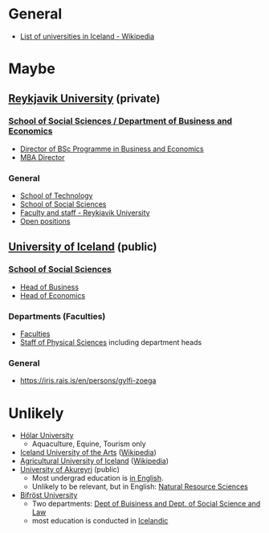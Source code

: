 # General
- [List of universities in Iceland - Wikipedia](https://en.wikipedia.org/wiki/List_of_universities_in_Iceland)

# Maybe

## [Reykjavik University](https://en.ru.is/) (private)
### [School of Social Sciences / Department of Business and Economics](https://en.ru.is/sss/db/)
- [Director of BSc Programme in Business and Economics](https://myschool.ru.is/myschool2/public/default.aspx?Page=Emp&Dept=2&Alph=&Pos=&View=1&Lang=1&ID=bryndisasb)
- [MBA Director](https://myschool.ru.is/myschool2/public/default.aspx?Page=Emp&Dept=2&Alph=&Pos=&View=1&Lang=1&ID=aldisg)

### General
- [School of Technology](https://en.ru.is/st/)
- [School of Social Sciences](https://en.ru.is/sss/)
- [Faculty and staff - Reykjavik University](https://en.ru.is/the-university/faculty-and-staff/)
- [Open positions](https://jobs.50skills.com/ru/en)

## [University of Iceland](https://english.hi.is/) (public)
### [School of Social Sciences](https://english.hi.is/school_of_social_sciences)
- [Head of Business](https://english.hi.is/school_of_social_sciences_faculty_of_business_administration/administration_and_staff)
- [Head of Economics](https://english.hi.is/school_of_social_sciences/faculty_of_economics/staff)

### Departments (Faculties)
- [Faculties](https://english.hi.is/university/faculties_from_a_z)
- [Staff of Physical Sciences](https://english.hi.is/school_of_engineering_and_natural_sciences_faculty_of_physical_sciences/administration_and_staff_at) including department heads

### General
- https://iris.rais.is/en/persons/gylfi-zoega

# Unlikely
- [Hólar University](https://www.holar.is/en)
  - Aquaculture, Equine, Tourism only
- [Iceland University of the Arts](https://www.lhi.is/) ([Wikipedia](https://en.wikipedia.org/wiki/Iceland_University_of_the_Arts))
- [Agricultural University of Iceland](https://www.lbhi.is/) ([Wikipedia](https://en.wikipedia.org/wiki/Agricultural_University_of_Iceland))
- [University of Akureyri](https://www.unak.is/english) (public)
  - Most undergrad education is [in English](https://www.unak.is/english/study/education/degree-seeking-students).
  - Unlikely to be relevant, but in English: [Natural Resource Sciences](https://www.unak.is/english/study/education/degree-seeking-students/natural-resource-sciences)
- [Bifröst University](https://www.bifrost.is/english)
  - Two departments: [Dept of Buisiness and Dept. of Social Science and Law](https://www.bifrost.is/english/about-bifrost/organisation-and-administration/governance/academic-departments)
  - most education is conducted in [Icelandic](https://www.bifrost.is/english/study)
